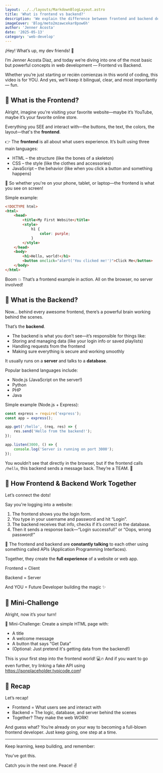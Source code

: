```yaml
---
layout: ../../layouts/MarkdownBlogLayout.astro
title: 'What is frontend vs backend?'
description: 'We explain the difference between frontend and backend development using real code examples and clear terms'
imageCover: 'Blog/meto2mzawcekar8pow6h'
author: 'Jenner Acosta'
date: '2025-05-13'
category: 'web-develop'
---
```


¡Hey! What’s up, my dev friends! 👋

I’m Jenner Acosta Diaz, and today we’re diving into one of the most basic but powerful concepts in web development —
Frontend vs Backend.

Whether you’re just starting or recién comienzas in this world of coding, this video is for YOU.
And yes, we’ll keep it bilingual, clear, and most importantly — fun.

## 🧠 What is the Frontend?

Alright, imagine you're visiting your favorite website—maybe it’s YouTube, maybe it’s your favorite online store.

Everything you SEE and interact with—the buttons, the text, the colors, the layout—that's the **frontend**.

👉 The **frontend** is all about what users experience.
It’s built using three main languages:

- HTML – the structure (like the bones of a skeleton)
- CSS – the style (like the clothes and accessories)
- JavaScript – the behavior (like when you click a button and something happens)

📱 So whether you're on your phone, tablet, or laptop—the frontend is what you see on screen!

Simple example:

```html
<!DOCTYPE html>
<html>
    <head>
        <title>My First Website</title>
        <style>
            h1 {
                color: purple;
            }
        </style>
    </head>
    <body>
        <h1>Hello, world!</h1>
        <button onclick="alert('You clicked me!')">Click Me</button>
    </body>
</html>
```

Boom 💥 That’s a frontend example in action. All on the browser, no server involved!

## 🧩 What is the Backend?

Now… behind every awesome frontend, there’s a powerful brain working behind the scenes.

That’s the **backend**.

- The backend is what you don’t see—it’s responsible for things like:
- Storing and managing data (like your login info or saved playlists)
- Handling requests from the frontend
- Making sure everything is secure and working smoothly

It usually runs on a **server** and talks to a **database**.

Popular backend languages include:

- Node.js (JavaScript on the server!)
- Python
- PHP
- Java

Simple example (Node.js + Express):

```javascript
const express = require('express');
const app = express();

app.get('/hello', (req, res) => {
    res.send('Hello from the backend!');
});

app.listen(3000, () => {
    console.log('Server is running on port 3000');
});
```

You wouldn’t see that directly in the browser, but if the frontend calls `/hello`, this backend sends a message back.
They’re a TEAM. 🤝

## 🔄 How Frontend & Backend Work Together

Let’s connect the dots!

Say you're logging into a website:

1. The frontend shows you the login form.
2. You type in your username and password and hit “Login”.
3. The backend receives that info, checks if it’s correct in the database.
4. Then it sends a response back—“Login successful!” or “Oops, wrong password!”

📡 The frontend and backend are **constantly talking** to each other using something called APIs (Application Programming
Interfaces).

Together, they create the **full experience** of a website or web app.

Frontend = Client

Backend = Server

And YOU = Future Developer building the magic ✨

## 💪 Mini-Challenge

Alright, now it’s your turn!

🧠 Mini-Challenge:
Create a simple HTML page with:

- A title
- A welcome message
- A button that says “Get Data”
- (Optional: Just pretend it's getting data from the backend!)

This is your first step into the frontend world! 💻🔥
And if you want to go even further, try linking a fake API using https://jsonplaceholder.typicode.com!

## 🔁 Recap

Let’s recap!

- Frontend = What users see and interact with
- Backend = The logic, database, and server behind the scenes
- Together? They make the web WORK!

And guess what? You’re already on your way to becoming a full-blown frontend developer. Just keep going, one step at a
time.

---

Keep learning, keep building, and remember:

You’ve got this.

Catch you in the next one. Peace! ✌️

